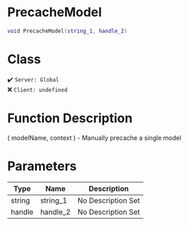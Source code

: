 # PrecacheModel
```lua
void PrecacheModel(string_1, handle_2)
```
# Class
✔️ `Server: Global`  
❌ `Client: undefined`  

# Function Description
( modelName, context ) - Manually precache a single model
# Parameters
Type|Name|Description
--|--|--
string|string_1|No Description Set
handle|handle_2|No Description Set
